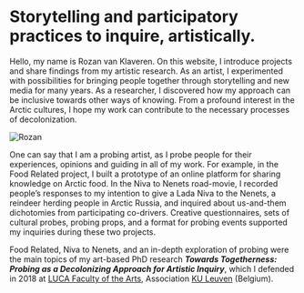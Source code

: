 # Storytelling and participatory practices to inquire, artistically.

Hello, my name is Rozan van Klaveren. On this website, I introduce projects and share findings from my artistic research. As an artist, I experimented with possibilities for bringing people together through storytelling and new media for many years. As a researcher, I discovered how my approach can be inclusive towards other ways of knowing. From a profound interest in the Arctic cultures, I hope my work can contribute to the necessary processes of decolonization.

![Rozan](../images/Rozan.jpg)

One can say that I am a probing artist, as I probe people for their experiences, opinions and guiding in all of my work. For example, in the Food Related project, I built a prototype of an online platform for sharing knowledge on Arctic food. In the Niva to Nenets road-movie, I recorded people’s responses to my intention to give a Lada Niva to the Nenets, a reindeer herding people in Arctic Russia, and inquired about us-and-them dichotomies from participating co-drivers. Creative questionnaires, sets of cultural probes, probing props, and a format for probing events supported my inquiries during these two projects.

Food Related, Niva to Nenets, and an in-depth exploration of probing were the main topics of my art-based PhD research ***Towards Togetherness: Probing as a Decolonizing Approach for Artistic Inquiry***, which I defended in 2018 at [LUCA Faculty of the Arts](https://www.luca-arts.be/en), Association [KU Leuven](https://www.kuleuven.be/english/) (Belgium).

<br>
<br>
<br>
